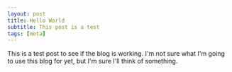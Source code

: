 ```yaml
---
layout: post
title: Hello World
subtitle: This post is a test
tags: [meta]
---
```

This is a test post to see if the blog is working. I'm not sure what I'm going to use this blog for yet, but I'm sure I'll think of something.